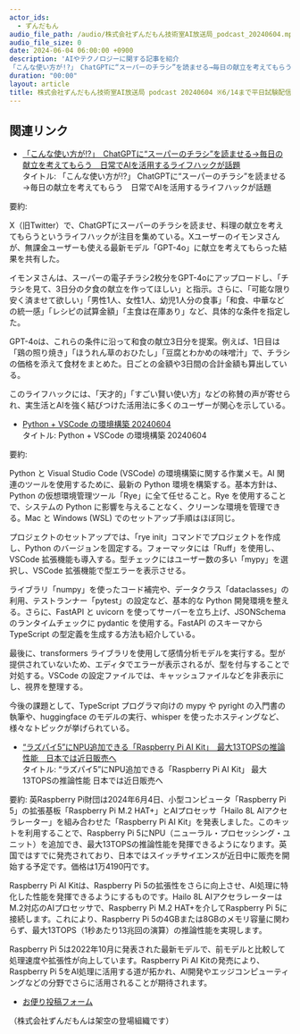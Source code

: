 ```yaml
---
actor_ids:
  - ずんだもん
audio_file_path: /audio/株式会社ずんだもん技術室AI放送局_podcast_20240604.mp3
audio_file_size: 0
date: 2024-06-04 06:00:00 +0900
description: 'AIやテクノロジーに関する記事を紹介  
「こんな使い方が!?」　ChatGPTに“スーパーのチラシ”を読ませる→毎日の献立を考えてもらう　日常でAIを活用するライフハックが話題、Python + VSCode の環境構築 20240604、“ラズパイ5”にNPU追加できる「Raspberry Pi AI Kit」　最大13TOPSの推論性能　日本では近日販売へ、'
duration: "00:00"
layout: article
title: 株式会社ずんだもん技術室AI放送局 podcast 20240604 ※6/14まで平日試験配信中
---
```


## 関連リンク


- [「こんな使い方が!?」　ChatGPTに“スーパーのチラシ”を読ませる→毎日の献立を考えてもらう　日常でAIを活用するライフハックが話題](https://nlab.itmedia.co.jp/nl/articles/2406/04/news044.html)  
タイトル: 「こんな使い方が!?」 ChatGPTに“スーパーのチラシ”を読ませる→毎日の献立を考えてもらう　日常でAIを活用するライフハックが話題

要約: 

X（旧Twitter）で、ChatGPTにスーパーのチラシを読ませ、料理の献立を考えてもらうというライフハックが注目を集めている。Xユーザーのイモンヌさんが、無課金ユーザーも使える最新モデル「GPT-4o」に献立を考えてもらった結果を共有した。

イモンヌさんは、スーパーの電子チラシ2枚分をGPT-4oにアップロードし、「チラシを見て、3日分の夕食の献立を作ってほしい」と指示。さらに、「可能な限り安く済ませて欲しい」「男性1人、女性1人、幼児1人分の食事」「和食、中華などの統一感」「レシピの試算金額」「主食は在庫あり」など、具体的な条件を指定した。

GPT-4oは、これらの条件に沿って和食の献立3日分を提案。例えば、1日目は「鶏の照り焼き」「ほうれん草のおひたし」「豆腐とわかめの味噌汁」で、チラシの価格を添えて食材をまとめた。日ごとの金額や3日間の合計金額も算出している。

このライフハックには、「天才的」「すごい賢い使い方」などの称賛の声が寄せられ、実生活とAIを強く結びつけた活用法に多くのユーザーが関心を示している。


- [Python + VSCode の環境構築 20240604](https://zenn.dev/mizchi/articles/setup-python-20240604)  
タイトル: Python + VSCode の環境構築 20240604

要約:

Python と Visual Studio Code (VSCode) の環境構築に関する作業メモ。AI 関連のツールを使用するために、最新の Python 環境を構築する。基本方針は、Python の仮想環境管理ツール「Rye」に全て任せること。Rye を使用することで、システムの Python に影響を与えることなく、クリーンな環境を管理できる。Mac と Windows (WSL) でのセットアップ手順はほぼ同じ。

プロジェクトのセットアップでは、「rye init」コマンドでプロジェクトを作成し、Python のバージョンを固定する。フォーマッタには「Ruff」を使用し、VSCode 拡張機能も導入する。型チェックにはユーザー数の多い「mypy」を選択し、VSCode 拡張機能で型エラーを表示させる。

ライブラリ「numpy」を使ったコード補完や、データクラス「dataclasses」の利用、テストランナー「pytest」の設定など、基本的な Python 開発環境を整える。さらに、FastAPI と uvicorn を使ってサーバーを立ち上げ、JSONSchema のランタイムチェックに pydantic を使用する。FastAPI のスキーマから TypeScript の型定義を生成する方法も紹介している。

最後に、transformers ライブラリを使用して感情分析モデルを実行する。型が提供されていないため、エディタでエラーが表示されるが、型を付与することで対処する。VSCode の設定ファイルでは、キャッシュファイルなどを非表示にし、視界を整理する。

今後の課題として、TypeScript プログラマ向けの mypy や pyright の入門書の執筆や、huggingface のモデルの実行、whisper を使ったホスティングなど、様々なトピックが挙げられている。


- [“ラズパイ5”にNPU追加できる「Raspberry Pi AI Kit」　最大13TOPSの推論性能　日本では近日販売へ](https://www.itmedia.co.jp/aiplus/articles/2406/04/news185.html)  
タイトル: “ラズパイ5”にNPU追加できる「Raspberry Pi AI Kit」 最大13TOPSの推論性能 日本では近日販売へ

要約:
英Raspberry Pi財団は2024年6月4日、小型コンピュータ「Raspberry Pi 5」の拡張基板「Raspberry Pi M.2 HAT+」とAIプロセッサ「Hailo 8L AIアクセラレーター」を組み合わせた「Raspberry Pi AI Kit」を発表しました。このキットを利用することで、Raspberry Pi 5にNPU（ニューラル・プロセッシング・ユニット）を追加でき、最大13TOPSの推論性能を発揮できるようになります。英国ではすでに発売されており、日本ではスイッチサイエンスが近日中に販売を開始する予定です。価格は1万4190円です。

Raspberry Pi AI Kitは、Raspberry Pi 5の拡張性をさらに向上させ、AI処理に特化した性能を発揮できるようにするものです。Hailo 8L AIアクセラレーターはM.2対応のAIプロセッサで、Raspberry Pi M.2 HAT+を介してRaspberry Pi 5に接続します。これにより、Raspberry Pi 5の4GBまたは8GBのメモリ容量に関わらず、最大13TOPS（1秒あたり13兆回の演算）の推論性能を実現します。

Raspberry Pi 5は2022年10月に発表された最新モデルで、前モデルと比較して処理速度や拡張性が向上しています。Raspberry Pi AI Kitの発売により、Raspberry Pi 5をAI処理に活用する道が拓かれ、AI開発やエッジコンピューティングなどの分野でさらに活用されることが期待されます。



- [お便り投稿フォーム](https://forms.gle/ffg4JTfqdiqK62qf9)

（株式会社ずんだもんは架空の登場組織です）
